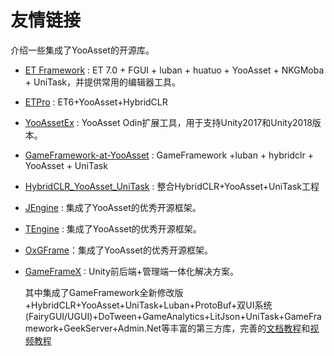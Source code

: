 # 友情链接

介绍一些集成了YooAsset的开源库。

- [ET Framework](https://github.com/wqaetly/ET/tree/et7_fgui_yooasset_luban_huatuo) : ET 7.0 + FGUI + luban + huatuo + YooAsset + NKGMoba + UniTask，并提供常用的编辑器工具。

- [ETPro](https://github.com/526077247/ETPro) : ET6+YooAsset+HybridCLR

- [YooAssetEx](https://gitee.com/liu_zhongxiu/yoo-asset-ex/tree/master) : YooAsset Odin扩展工具，用于支持Unity2017和Unity2018版本。

- [GameFramework-at-YooAsset](https://github.com/ALEXTANGXIAO/GameFramework-at-YooAsset) : GameFramework +luban + hybridclr + YooAsset + UniTask

- [HybridCLR_YooAsset_UniTask](https://github.com/JoinEnjoyJoyYangLingYun/HybridCLR_YooAsset_UniTask) : 整合HybridCLR+YooAsset+UniTask工程

- [JEngine](https://github.com/JasonXuDeveloper/JEngine) : 集成了YooAsset的优秀开源框架。

- [TEngine](https://github.com/ALEXTANGXIAO/TEngine) : 集成了YooAsset的优秀开源框架。

- [OxGFrame](https://github.com/michael811125/OxGFrame)：集成了YooAsset的优秀开源框架。

- [GameFrameX](https://github.com/GameFrameX/GameFrameX) : Unity前后端+管理端一体化解决方案。

  其中集成了GameFramework全新修改版+HybridCLR+YooAsset+UniTask+Luban+ProtoBuf+双UI系统(FairyGUI/UGUI)+DoTween+GameAnalytics+LitJson+UniTask+GameFramework+GeekServer+Admin.Net等丰富的第三方库，完善的[文档教程](https://gameframex.doc.alianblank.com)和[视频教程](https://www.bilibili.com/video/BV1yrpeepEn7)

